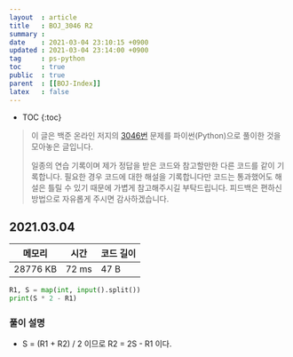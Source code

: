 ```yaml
---
layout  : article
title   : BOJ_3046 R2
summary : 
date    : 2021-03-04 23:10:15 +0900
updated : 2021-03-04 23:14:00 +0900
tag     : ps-python
toc     : true
public  : true
parent  : [[BOJ-Index]]
latex   : false
---
```

* TOC
{:toc}

>이 글은 백준 온라인 저지의 [3046번](https://www.acmicpc.net/problem/3046) 문제를 파이썬(Python)으로 풀이한 것을 모아놓은 글입니다.
>
> 일종의 연습 기록이며 제가 정답을 받은 코드와 참고할만한 다른 코드를 같이 기록합니다. 필요한 경우 코드에 대한 해설을 기록합니다만 코드는 통과했어도 해설은 틀릴 수 있기 때문에 가볍게 참고해주시길 부탁드립니다. 피드백은 편하신 방법으로 자유롭게 주시면 감사하겠습니다.

## 2021.03.04

| 메모리    | 시간  | 코드 길이 |
| --------- | ----- | --------- |
| 28776 KB  | 72 ms | 47 B      |

```python
R1, S = map(int, input().split())
print(S * 2 - R1)
```

### 풀이 설명

* S = (R1 + R2) / 2 이므로 R2 = 2S - R1 이다.
